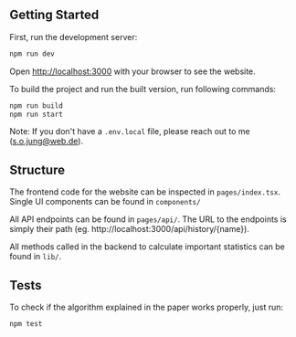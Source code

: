 
## Getting Started

First, run the development server:

```bash
npm run dev
```

Open [http://localhost:3000](http://localhost:3000) with your browser to see the website.

To build the project and run the built version, run following commands:
```bash
npm run build
npm run start
```
Note: If you don't have a `.env.local` file, please reach out to me (s.o.jung@web.de). 

## Structure

The frontend code for the website can be inspected in `pages/index.tsx`. Single UI components can be found in `components/`

All API endpoints can be found in `pages/api/`. The URL to the endpoints is simply their path (eg. http://localhost:3000/api/history/{name}).

All methods called in the backend to calculate important statistics can be found in `lib/`.

## Tests

To check if the algorithm explained in the paper works properly, just run:
```bash
npm test
```